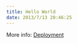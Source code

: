 ```yaml
---
title: Hello World
date: 2013/7/13 20:46:25
---
```

More info: [Deployment](https://hexo.io/docs/one-command-deployment.html)
